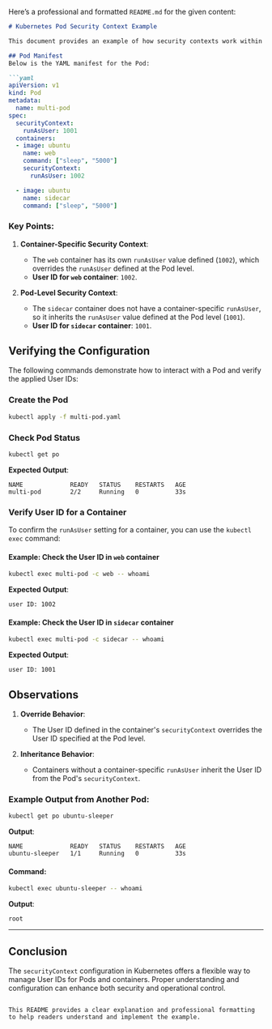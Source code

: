 Here’s a professional and formatted `README.md` for the given content:  

```markdown
# Kubernetes Pod Security Context Example

This document provides an example of how security contexts work within Kubernetes Pods, particularly how `runAsUser` is applied at the Pod and container levels.

## Pod Manifest
Below is the YAML manifest for the Pod:

```yaml
apiVersion: v1
kind: Pod
metadata:
  name: multi-pod
spec:
  securityContext:
    runAsUser: 1001
  containers:
  - image: ubuntu
    name: web
    command: ["sleep", "5000"]
    securityContext:
      runAsUser: 1002

  - image: ubuntu
    name: sidecar
    command: ["sleep", "5000"]
```

### Key Points:
1. **Container-Specific Security Context**:
   - The `web` container has its own `runAsUser` value defined (`1002`), which overrides the `runAsUser` defined at the Pod level.
   - **User ID for `web` container**: `1002`.

2. **Pod-Level Security Context**:
   - The `sidecar` container does not have a container-specific `runAsUser`, so it inherits the `runAsUser` value defined at the Pod level (`1001`).
   - **User ID for `sidecar` container**: `1001`.

## Verifying the Configuration
The following commands demonstrate how to interact with a Pod and verify the applied User IDs:

### Create the Pod
```bash
kubectl apply -f multi-pod.yaml
```

### Check Pod Status
```bash
kubectl get po
```
**Expected Output**:
```plaintext
NAME             READY   STATUS    RESTARTS   AGE
multi-pod        2/2     Running   0          33s
```

### Verify User ID for a Container
To confirm the `runAsUser` setting for a container, you can use the `kubectl exec` command:

#### Example: Check the User ID in `web` container
```bash
kubectl exec multi-pod -c web -- whoami
```
**Expected Output**:
```plaintext
user ID: 1002
```

#### Example: Check the User ID in `sidecar` container
```bash
kubectl exec multi-pod -c sidecar -- whoami
```
**Expected Output**:
```plaintext
user ID: 1001
```

## Observations
1. **Override Behavior**:  
   - The User ID defined in the container's `securityContext` overrides the User ID specified at the Pod level.
   
2. **Inheritance Behavior**:  
   - Containers without a container-specific `runAsUser` inherit the User ID from the Pod's `securityContext`.

### Example Output from Another Pod:
```bash
kubectl get po ubuntu-sleeper
```
**Output**:
```plaintext
NAME             READY   STATUS    RESTARTS   AGE
ubuntu-sleeper   1/1     Running   0          33s
```

#### Command:
```bash
kubectl exec ubuntu-sleeper -- whoami
```
**Output**:
```plaintext
root
```

---

## Conclusion
The `securityContext` configuration in Kubernetes offers a flexible way to manage User IDs for Pods and containers. Proper understanding and configuration can enhance both security and operational control.
```

This README provides a clear explanation and professional formatting to help readers understand and implement the example.